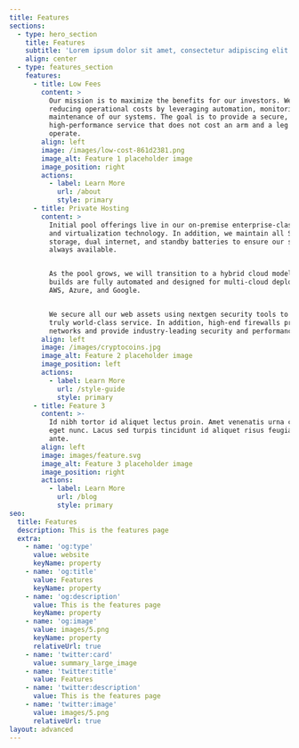 ```yaml
---
title: Features
sections:
  - type: hero_section
    title: Features
    subtitle: 'Lorem ipsum dolor sit amet, consectetur adipiscing elit.'
    align: center
  - type: features_section
    features:
      - title: Low Fees
        content: >
          Our mission is to maximize the benefits for our investors. We are
          reducing operational costs by leveraging automation, monitoring, and
          maintenance of our systems. The goal is to provide a secure,
          high-performance service that does not cost an arm and a leg to
          operate.
        align: left
        image: /images/low-cost-861d2381.png
        image_alt: Feature 1 placeholder image
        image_position: right
        actions:
          - label: Learn More
            url: /about
            style: primary
      - title: Private Hosting
        content: >
          Initial pool offerings live in our on-premise enterprise-class servers
          and virtualization technology. In addition, we maintain all SSD
          storage, dual internet, and standby batteries to ensure our service is
          always available.


          As the pool grows, we will transition to a hybrid cloud model. Our
          builds are fully automated and designed for multi-cloud deployments on
          AWS, Azure, and Google.


          We secure all our web assets using nextgen security tools to deliver a
          truly world-class service. In addition, high-end firewalls protect our
          networks and provide industry-leading security and performance.
        align: left
        image: /images/cryptocoins.jpg
        image_alt: Feature 2 placeholder image
        image_position: left
        actions:
          - label: Learn More
            url: /style-guide
            style: primary
      - title: Feature 3
        content: >-
          Id nibh tortor id aliquet lectus proin. Amet venenatis urna cursus
          eget nunc. Lacus sed turpis tincidunt id aliquet risus feugiat in
          ante.
        align: left
        image: images/feature.svg
        image_alt: Feature 3 placeholder image
        image_position: right
        actions:
          - label: Learn More
            url: /blog
            style: primary
seo:
  title: Features
  description: This is the features page
  extra:
    - name: 'og:type'
      value: website
      keyName: property
    - name: 'og:title'
      value: Features
      keyName: property
    - name: 'og:description'
      value: This is the features page
      keyName: property
    - name: 'og:image'
      value: images/5.png
      keyName: property
      relativeUrl: true
    - name: 'twitter:card'
      value: summary_large_image
    - name: 'twitter:title'
      value: Features
    - name: 'twitter:description'
      value: This is the features page
    - name: 'twitter:image'
      value: images/5.png
      relativeUrl: true
layout: advanced
---
```

